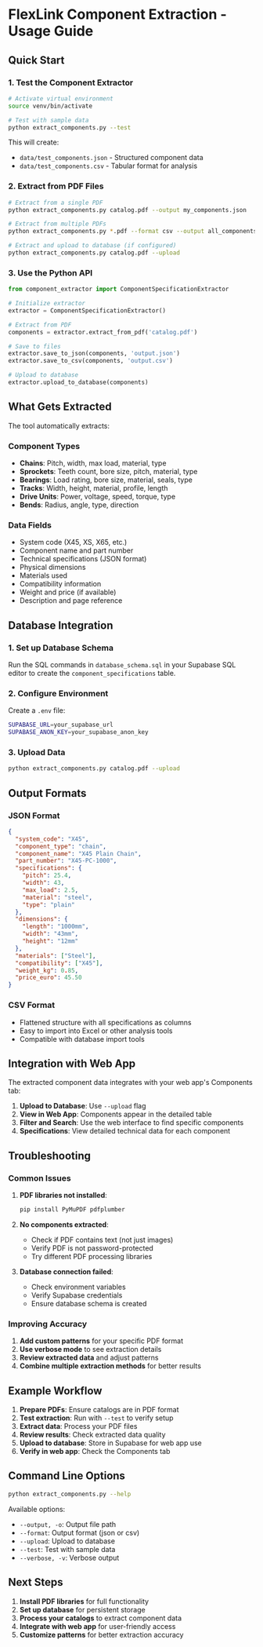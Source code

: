 # FlexLink Component Extraction - Usage Guide

## Quick Start

### 1. Test the Component Extractor

```bash
# Activate virtual environment
source venv/bin/activate

# Test with sample data
python extract_components.py --test
```

This will create:
- `data/test_components.json` - Structured component data
- `data/test_components.csv` - Tabular format for analysis

### 2. Extract from PDF Files

```bash
# Extract from a single PDF
python extract_components.py catalog.pdf --output my_components.json

# Extract from multiple PDFs
python extract_components.py *.pdf --format csv --output all_components.csv

# Extract and upload to database (if configured)
python extract_components.py catalog.pdf --upload
```

### 3. Use the Python API

```python
from component_extractor import ComponentSpecificationExtractor

# Initialize extractor
extractor = ComponentSpecificationExtractor()

# Extract from PDF
components = extractor.extract_from_pdf('catalog.pdf')

# Save to files
extractor.save_to_json(components, 'output.json')
extractor.save_to_csv(components, 'output.csv')

# Upload to database
extractor.upload_to_database(components)
```

## What Gets Extracted

The tool automatically extracts:

### Component Types
- **Chains**: Pitch, width, max load, material, type
- **Sprockets**: Teeth count, bore size, pitch, material, type  
- **Bearings**: Load rating, bore size, material, seals, type
- **Tracks**: Width, height, material, profile, length
- **Drive Units**: Power, voltage, speed, torque, type
- **Bends**: Radius, angle, type, direction

### Data Fields
- System code (X45, XS, X65, etc.)
- Component name and part number
- Technical specifications (JSON format)
- Physical dimensions
- Materials used
- Compatibility information
- Weight and price (if available)
- Description and page reference

## Database Integration

### 1. Set up Database Schema

Run the SQL commands in `database_schema.sql` in your Supabase SQL editor to create the `component_specifications` table.

### 2. Configure Environment

Create a `.env` file:
```bash
SUPABASE_URL=your_supabase_url
SUPABASE_ANON_KEY=your_supabase_anon_key
```

### 3. Upload Data

```bash
python extract_components.py catalog.pdf --upload
```

## Output Formats

### JSON Format
```json
{
  "system_code": "X45",
  "component_type": "chain",
  "component_name": "X45 Plain Chain",
  "part_number": "X45-PC-1000",
  "specifications": {
    "pitch": 25.4,
    "width": 43,
    "max_load": 2.5,
    "material": "steel",
    "type": "plain"
  },
  "dimensions": {
    "length": "1000mm",
    "width": "43mm",
    "height": "12mm"
  },
  "materials": ["Steel"],
  "compatibility": ["X45"],
  "weight_kg": 0.85,
  "price_euro": 45.50
}
```

### CSV Format
- Flattened structure with all specifications as columns
- Easy to import into Excel or other analysis tools
- Compatible with database import tools

## Integration with Web App

The extracted component data integrates with your web app's Components tab:

1. **Upload to Database**: Use `--upload` flag
2. **View in Web App**: Components appear in the detailed table
3. **Filter and Search**: Use the web interface to find specific components
4. **Specifications**: View detailed technical data for each component

## Troubleshooting

### Common Issues

1. **PDF libraries not installed**:
   ```bash
   pip install PyMuPDF pdfplumber
   ```

2. **No components extracted**:
   - Check if PDF contains text (not just images)
   - Verify PDF is not password-protected
   - Try different PDF processing libraries

3. **Database connection failed**:
   - Check environment variables
   - Verify Supabase credentials
   - Ensure database schema is created

### Improving Accuracy

1. **Add custom patterns** for your specific PDF format
2. **Use verbose mode** to see extraction details
3. **Review extracted data** and adjust patterns
4. **Combine multiple extraction methods** for better results

## Example Workflow

1. **Prepare PDFs**: Ensure catalogs are in PDF format
2. **Test extraction**: Run with `--test` to verify setup
3. **Extract data**: Process your PDF files
4. **Review results**: Check extracted data quality
5. **Upload to database**: Store in Supabase for web app use
6. **Verify in web app**: Check the Components tab

## Command Line Options

```bash
python extract_components.py --help
```

Available options:
- `--output, -o`: Output file path
- `--format`: Output format (json or csv)
- `--upload`: Upload to database
- `--test`: Test with sample data
- `--verbose, -v`: Verbose output

## Next Steps

1. **Install PDF libraries** for full functionality
2. **Set up database** for persistent storage
3. **Process your catalogs** to extract component data
4. **Integrate with web app** for user-friendly access
5. **Customize patterns** for better extraction accuracy 